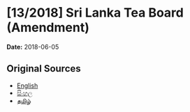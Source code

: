# [13/2018] Sri Lanka Tea Board (Amendment)

**Date:** 2018-06-05

## Original Sources

- [English](https://documents.gov.lk/view/acts/2018/6/13-2018_E.pdf)
- [සිංහල](https://documents.gov.lk/view/acts/2018/6/13-2018_S.pdf)
- [தமிழ்](https://documents.gov.lk/view/acts/2018/6/13-2018_T.pdf)

